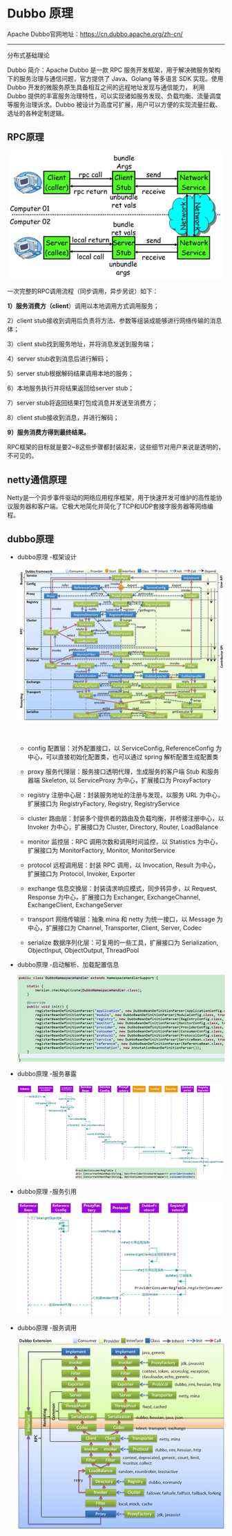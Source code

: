 # Dubbo 原理

Apache Dubbo官网地址：https://cn.dubbo.apache.org/zh-cn/

---

分布式基础理论

Dubbo 简介：Apache Dubbo 是一款 RPC 服务开发框架，用于解决微服务架构下的服务治理与通信问题，官方提供了 Java、Golang 等多语言 SDK 实现。使用 Dubbo 开发的微服务原生具备相互之间的远程地址发现与通信能力， 利用 Dubbo 提供的丰富服务治理特性，可以实现诸如服务发现、负载均衡、流量调度等服务治理诉求。Dubbo 被设计为高度可扩展，用户可以方便的实现流量拦截、选址的各种定制逻辑。

## RPC原理

![image](assets/Dubbo%20%E5%8E%9F%E7%90%86/image-20230308180623-hgidwld.png)​

一次完整的RPC调用流程（同步调用，异步另说）如下：

**1）服务消费方（client**）调用以本地调用方式调用服务；

2）client stub接收到调用后负责将方法、参数等组装成能够进行网络传输的消息体；

3）client stub找到服务地址，并将消息发送到服务端；

4）server stub收到消息后进行解码；

5）server stub根据解码结果调用本地的服务；

6）本地服务执行并将结果返回给server stub；

7）server stub将返回结果打包成消息并发送至消费方；

8）client stub接收到消息，并进行解码；

**9）服务消费方得到最终结果。**

RPC框架的目标就是要2~8这些步骤都封装起来，这些细节对用户来说是透明的，不可见的。

## netty通信原理

Netty是一个异步事件驱动的网络应用程序框架，用于快速开发可维护的高性能协议服务器和客户端。它极大地简化并简化了TCP和UDP套接字服务器等网络编程。

## dubbo原理

* dubbo原理     -框架设计

  ![image](assets/Dubbo%20%E5%8E%9F%E7%90%86/image-20230308181004-xyyk2u7.png)​

  ‍

  * config 配置层：对外配置接口，以 ServiceConfig, ReferenceConfig 为中心，可以直接初始化配置类，也可以通过 spring 解析配置生成配置类

  * proxy 服务代理层：服务接口透明代理，生成服务的客户端 Stub 和服务器端 Skeleton, 以 ServiceProxy 为中心，扩展接口为 ProxyFactory

  * registry 注册中心层：封装服务地址的注册与发现，以服务 URL 为中心，扩展接口为 RegistryFactory, Registry, RegistryService

  * cluster 路由层：封装多个提供者的路由及负载均衡，并桥接注册中心，以 Invoker 为中心，扩展接口为 Cluster, Directory, Router, LoadBalance

  * monitor 监控层：RPC 调用次数和调用时间监控，以 Statistics 为中心，扩展接口为 MonitorFactory, Monitor, MonitorService

  * protocol 远程调用层：封装 RPC 调用，以 Invocation, Result 为中心，扩展接口为 Protocol, Invoker, Exporter

  * exchange 信息交换层：封装请求响应模式，同步转异步，以 Request, Response 为中心，扩展接口为 Exchanger, ExchangeChannel, ExchangeClient, ExchangeServer

  * transport 网络传输层：抽象 mina 和 netty 为统一接口，以 Message 为中心，扩展接口为 Channel, Transporter, Client, Server, Codec

  * serialize 数据序列化层：可复用的一些工具，扩展接口为 Serialization, ObjectInput, ObjectOutput, ThreadPool
* dubbo原理  -启动解析、加载配置信息

  ![image](assets/Dubbo%20%E5%8E%9F%E7%90%86/image-20230308181135-4bb7gcq.png)​
* dubbo原理     -服务暴露

  ![image](assets/Dubbo%20%E5%8E%9F%E7%90%86/image-20230308181150-ki4up0s.png)​
* dubbo原理  -服务引用

  ![image](assets/Dubbo%20%E5%8E%9F%E7%90%86/image-20230308181208-ilkmgu2.png)​
* dubbo原理  -服务调用

  ![image](assets/Dubbo%20%E5%8E%9F%E7%90%86/image-20230308181229-e1b3n0q.png)​

‍
